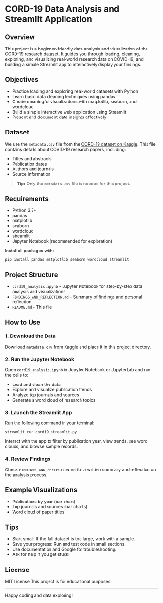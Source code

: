 # CORD-19 Data Analysis and Streamlit Application

## Overview

This project is a beginner-friendly data analysis and visualization of the CORD-19 research dataset. It guides you through loading, cleaning, exploring, and visualizing real-world research data on COVID-19, and building a simple Streamlit app to interactively display your findings.

## Objectives

- Practice loading and exploring real-world datasets with Python
- Learn basic data cleaning techniques using pandas
- Create meaningful visualizations with matplotlib, seaborn, and wordcloud
- Build a simple interactive web application using Streamlit
- Present and document data insights effectively

## Dataset

We use the `metadata.csv` file from the [CORD-19 dataset on Kaggle](https://www.kaggle.com/allen-institute-for-ai/CORD-19-research-challenge). This file contains details about COVID-19 research papers, including:
- Titles and abstracts
- Publication dates
- Authors and journals
- Source information

> **Tip:** Only the `metadata.csv` file is needed for this project.

## Requirements

- Python 3.7+
- pandas
- matplotlib
- seaborn
- wordcloud
- streamlit
- Jupyter Notebook (recommended for exploration)

Install all packages with:
```bash
pip install pandas matplotlib seaborn wordcloud streamlit
```

## Project Structure

- `cord19_analysis.ipynb` - Jupyter Notebook for step-by-step data analysis and visualizations
- `FINDINGS_AND_REFLECTION.md` - Summary of findings and personal reflection
- `README.md` - This file

## How to Use

### 1. Download the Data
Download `metadata.csv` from Kaggle and place it in this project directory.

### 2. Run the Jupyter Notebook
Open `cord19_analysis.ipynb` in Jupyter Notebook or JupyterLab and run the cells to:
- Load and clean the data
- Explore and visualize publication trends
- Analyze top journals and sources
- Generate a word cloud of research topics

### 3. Launch the Streamlit App
Run the following command in your terminal:
```bash
streamlit run cord19_streamlit.py
```
Interact with the app to filter by publication year, view trends, see word clouds, and browse sample records.

### 4. Review Findings
Check `FINDINGS_AND_REFLECTION.md` for a written summary and reflection on the analysis process.

## Example Visualizations

- Publications by year (bar chart)
- Top journals and sources (bar charts)
- Word cloud of paper titles

## Tips

- Start small: If the full dataset is too large, work with a sample.
- Save your progress: Run and test code in small sections.
- Use documentation and Google for troubleshooting.
- Ask for help if you get stuck!

## License
MIT License
This project is for educational purposes.

---

Happy coding and data exploring!
